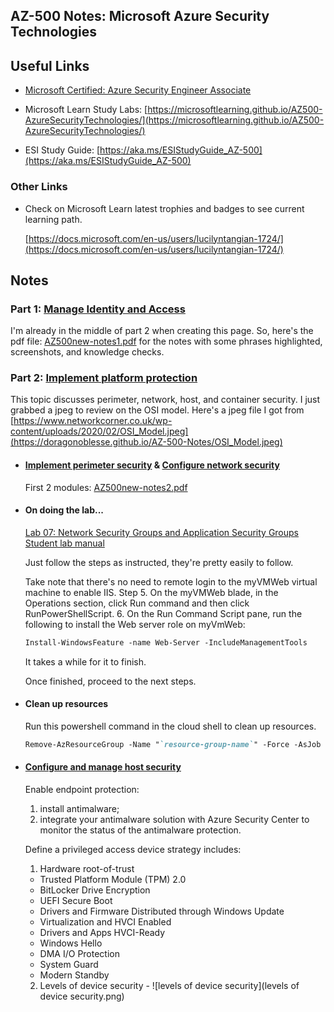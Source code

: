 ## AZ-500 Notes: Microsoft Azure Security Technologies

## Useful Links

- [Microsoft Certified: Azure Security Engineer Associate](https://docs.microsoft.com/en-us/learn/certifications/azure-security-engineer/)

- Microsoft Learn Study Labs: [https://microsoftlearning.github.io/AZ500-AzureSecurityTechnologies/](https://microsoftlearning.github.io/AZ500-AzureSecurityTechnologies/)

- ESI Study Guide: [https://aka.ms/ESIStudyGuide_AZ-500](https://aka.ms/ESIStudyGuide_AZ-500)

### Other Links
- Check on Microsoft Learn latest trophies and badges to see current learning path.

  [https://docs.microsoft.com/en-us/users/lucilyntangian-1724/](https://docs.microsoft.com/en-us/users/lucilyntangian-1724/)

## Notes
### Part 1: [Manage Identity and Access](https://docs.microsoft.com/en-us/learn/paths/manage-identity-access/)

I'm already in the middle of part 2 when creating this page. So, here's the pdf file: [AZ500new-notes1.pdf](AZ500new-notes1.pdf) for the notes with some phrases highlighted, screenshots, and knowledge checks.

### Part 2: [Implement platform protection](https://docs.microsoft.com/en-us/learn/paths/implement-platform-protection/)

This topic discusses perimeter, network, host, and container security. I just grabbed a jpeg to review on the OSI model. Here's a jpeg file I got from [https://www.networkcorner.co.uk/wp-content/uploads/2020/02/OSI_Model.jpeg](https://doragonoblesse.github.io/AZ-500-Notes/OSI_Model.jpeg)

- #### [Implement perimeter security](https://docs.microsoft.com/en-us/learn/modules/perimeter-security/) & [Configure network security](https://docs.microsoft.com/en-us/learn/modules/network-security/)
	First 2 modules: [AZ500new-notes2.pdf](AZ500new-notes2.pdf)

- #### On doing the lab...

  [Lab 07: Network Security Groups and Application Security Groups
  Student lab manual](https://microsoftlearning.github.io/AZ500-AzureSecurityTechnologies/Instructions/Labs/LAB_07_NSGs.html#exercise-2-deploy-virtual-machines-and-test-network-filters)

  Just follow the steps as instructed, they're pretty easily to follow. 

  Take note that there's no need to remote login to the myVMWeb virtual machine to enable IIS.
  Step 5. On the myVMWeb blade, in the Operations section, click Run command and then click RunPowerShellScript. 6. On the Run Command Script pane, run the following to install the Web server role on myVmWeb:

  ```markdown
  Install-WindowsFeature -name Web-Server -IncludeManagementTools
  ```
  It takes a while for it to finish.

  Once finished, proceed to the next steps.

- #### Clean up resources

  Run this powershell command in the cloud shell to clean up resources.

  ```markdown
  Remove-AzResourceGroup -Name "`resource-group-name`" -Force -AsJob
  ```
- #### [Configure and manage host security](https://docs.microsoft.com/en-us/learn/modules/host-security/)

  Enable endpoint protection: 
  1. install antimalware; 
  2. integrate your antimalware solution with Azure Security Center to monitor the status of the antimalware protection.

  Define a privileged access device strategy includes:
  1. Hardware root-of-trust
    - Trusted Platform Module (TPM) 2.0
    - BitLocker Drive Encryption
    - UEFI Secure Boot
    - Drivers and Firmware Distributed through Windows Update
    - Virtualization and HVCI Enabled
    - Drivers and Apps HVCI-Ready
    - Windows Hello
    - DMA I/O Protection
    - System Guard
    - Modern Standby
   
   2. Levels of device security - 
      ![levels of device security](levels of device security.png)
  
  




